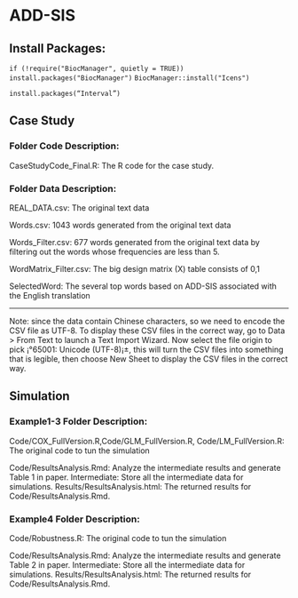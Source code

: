 # ADD-SIS

## Install Packages: 

`if (!require("BiocManager", quietly = TRUE))
    install.packages("BiocManager")`
`BiocManager::install("Icens")`

`install.packages(“Interval”)`


## Case Study 

### Folder Code Description:

CaseStudyCode_Final.R: The R code for the case study. 



### Folder Data Description:

REAL_DATA.csv: The original text data 

Words.csv: 1043 words generated from the original text data

Words_Filter.csv: 677 words generated from the original text data by filtering out the words whose frequencies are less than 5.

WordMatrix_Filter.csv: The big design matrix (X) table consists of 0,1

SelectedWord: The several top words based on ADD-SIS associated with the English translation


______________________________________________________________________________________________
Note: since the data contain Chinese characters, so we need to encode the CSV file as UTF-8. To display these CSV files in the correct way, go to Data > From Text to launch a Text Import Wizard. Now select the file origin to pick ¡°65001: Unicode (UTF-8)¡±, this will turn the CSV files into something that is legible, then choose New Sheet to display the CSV files in the correct way.



## Simulation

### Example1-3 Folder Description:

Code/COX_FullVersion.R,Code/GLM_FullVersion.R, Code/LM_FullVersion.R: The original code to tun the simulation

Code/ResultsAnalysis.Rmd: Analyze the intermediate results and generate Table 1 in paper. 
Intermediate: Store all the intermediate data for simulations. 
Results/ResultsAnalysis.html: The returned results for Code/ResultsAnalysis.Rmd. 



### Example4 Folder Description:

Code/Robustness.R: The original code to tun the simulation

Code/ResultsAnalysis.Rmd: Analyze the intermediate results and generate Table 2 in paper. 
Intermediate: Store all the intermediate data for simulations. 
Results/ResultsAnalysis.html: The returned results for Code/ResultsAnalysis.Rmd. 
